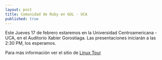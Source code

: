 ```yaml
---
layout: post
title: Comunidad de Ruby en GUL - UCA
published: true
---
```


Este Jueves 17 de febrero estaremos en la Universidad Centroamericana - UCA, en el  Auditorio Xabier Gorostiaga. Las presentaciones iniciarán a las  2:30 PM, los esperamos.

Para más información ver el sitio de [Linux Tour](http://www.linuxtour.org)
